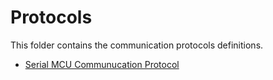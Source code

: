 # Protocols
This folder contains the communication protocols definitions.

- [Serial MCU Communucation Protocol](SERIAL_MCU.md)
